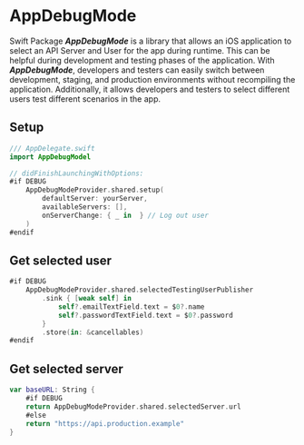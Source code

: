 # AppDebugMode

Swift Package ***AppDebugMode*** is a library that allows an iOS application to select an API Server and User for the app during runtime. This can be helpful during development and testing phases of the application. With ***AppDebugMode***, developers and testers can easily switch between development, staging, and production environments without recompiling the application. Additionally, it allows developers and testers to select different users test different scenarios in the app.

## Setup 
```swift
/// AppDelegate.swift
import AppDebugModel

// didFinishLaunchingWithOptions:
#if DEBUG
    AppDebugModeProvider.shared.setup(
        defaultServer: yourServer,
        availableServers: [],
        onServerChange: { _ in  } // Log out user 
    )
#endif
```

## Get selected user

```swift
#if DEBUG
    AppDebugModeProvider.shared.selectedTestingUserPublisher
        .sink { [weak self] in
            self?.emailTextField.text = $0?.name
            self?.passwordTextField.text = $0?.password
        }
        .store(in: &cancellables)
#endif
```

## Get selected server

```swift
var baseURL: String {
    #if DEBUG
    return AppDebugModeProvider.shared.selectedServer.url
    #else
    return "https://api.production.example"
}
```